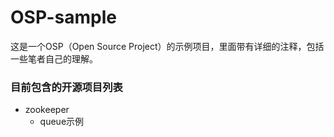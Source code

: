# OSP-sample
这是一个OSP（Open Source Project）的示例项目，里面带有详细的注释，包括一些笔者自己的理解。

### 目前包含的开源项目列表
* zookeeper
  * queue示例
